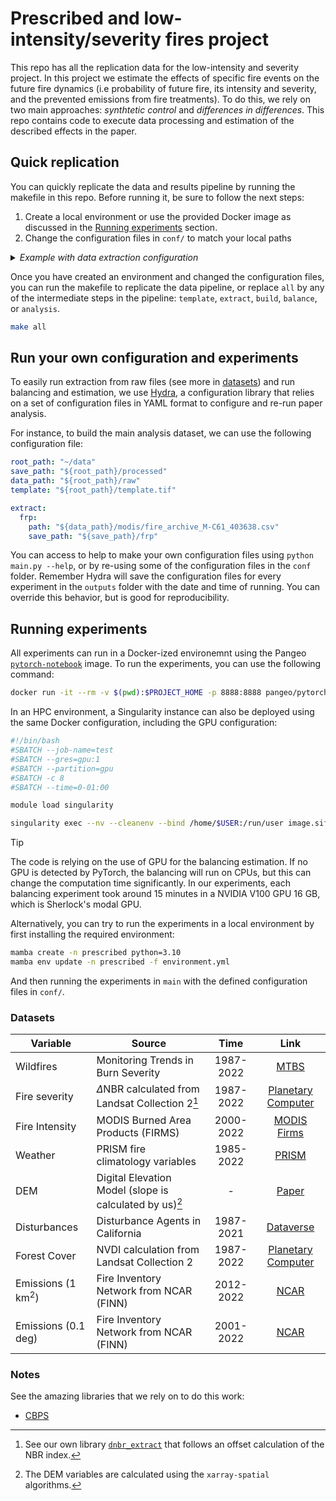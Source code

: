 # Prescribed and low-intensity/severity fires project

This repo has all the replication data for the low-intensity and severity project. In this project we estimate the effects of specific fire events on the future fire dynamics (i.e probability of future fire, its intensity and severity, and the prevented emissions from fire treatments). To do this, we rely on two main approaches: _synthtetic control_ and _differences in differences_. This repo contains code to execute data processing and estimation of the described effects in the paper. 

## Quick replication
You can quickly replicate the data and results pipeline by running the makefile in this repo. Before running it, be sure to follow the next steps:

1. Create a local environment or use the provided Docker image as discussed in the [Running experiments](#running-experiments) section. 
2. Change the configuration files in `conf/` to match your local paths  
<details>
<summary><i>Example with data extraction configuration</i></summary>

Notice for data extraction, the first step in our data pipeline, we need to tell our scripts where each of our datasets are located. For ease of use, and also because we run this on an HPC cluster, we suggest you to follow a simple directory nomenclature: `raw` for raw data, `processed` for processed data, and `geoms` for all spatial data. You can override this order if you want too. 

In the configuration files, we use simple variables that can be also overriden if the user wants, or simply also specified on the command-line using [Hydra][10]. 

```yaml
root_path: < Data root! >
save_path: < Path to save all processed data >
data_path: < Path to all raw data >
template: < Path to the template, this file comes from main/create_template.py >
shape_mask: < Path to a shapefile to mask spatial data, (i.e. California state geometry) >

... the rest of the configuration file
```
</details>

Once you have created an environment and changed the configuration files, you can run the makefile to replicate the data pipeline, or replace `all` by any of the intermediate steps in the pipeline: `template`,  `extract`,  `build`,  `balance`, or  `analysis`. 

```bash
make all
```

## Run your own configuration and experiments
To easily run extraction from raw files (see more in [datasets](#datasets)) and run balancing and estimation, we use [Hydra][1], a configuration library that relies on a set of configuration files in YAML format to configure and re-run paper analysis. 

For instance, to build the main analysis dataset, we can use the following configuration file:

```yaml
root_path: "~/data"
save_path: "${root_path}/processed"
data_path: "${root_path}/raw"
template: "${root_path}/template.tif"

extract:
  frp:
    path: "${data_path}/modis/fire_archive_M-C61_403638.csv"
    save_path: "${save_path}/frp"
```

You can access to help to make your own configuration files using `python main.py --help`, or by re-using some of the configuration files in the `conf` folder. Remember Hydra will save the configuration files for every experiment in the `outputs` folder with the date and time of running. You can override this behavior, but is good for reproducibility. 


## Running experiments

All experiments can run in a Docker-ized environemnt using the Pangeo [`pytorch-notebook`][2] image. To run the experiments, you can use the following command:

```bash
docker run -it --rm -v $(pwd):$PROJECT_HOME -p 8888:8888 pangeo/pytorch-notebook python main.py
```

In an HPC environment, a Singularity instance can also be deployed using the same Docker configuration, including the GPU configuration: 

```bash
#!/bin/bash
#SBATCH --job-name=test      
#SBATCH --gres=gpu:1       
#SBATCH --partition=gpu
#SBATCH -c 8
#SBATCH --time=0-01:00 

module load singularity

singularity exec --nv --cleanenv --bind /home/$USER:/run/user image.sif python main.py
```

>[!TIP]
>The code is relying on the use of GPU for the balancing estimation. If no GPU is detected by PyTorch, the balancing will run on CPUs, but this can change the computation time significantly. In our experiments, each balancing experiment took around 15 minutes in a NVIDIA V100 GPU 16 GB, which is Sherlock's modal GPU.

Alternatively, you can try to run the experiments in a local environment by first installing the required environment: 

```bash
mamba create -n prescribed python=3.10
mamba env update -n prescribed -f environment.yml
```

And then running the experiments in `main` with the defined configuration files in `conf/`. 


### Datasets

| Variable       | Source                                                  |   Time    |          Link           |
| -------------- | ------------------------------------------------------- | :-------: | :---------------------: |
| Wildfires      | Monitoring Trends in Burn Severity                      | 1987-2022 |        [MTBS][3]        |
| Fire severity  | ${\Delta}$NBR calculated from Landsat Collection 2[^1]       | 1987-2022 | [Planetary Computer][4] |
| Fire Intensity | MODIS Burned Area Products (FIRMS)                      | 2000-2022 |    [MODIS Firms][5]     |
| Weather        | PRISM fire climatology variables                        | 1985-2022 |       [PRISM][8]        |
| DEM            | Digital Elevation Model (slope is calculated by us)[^2] |     -     |       [Paper][6]        |
| Disturbances   | Disturbance Agents in California                        | 1987-2021 |     [Dataverse][7]      |
| Forest Cover   | NVDI calculation from Landsat Collection 2              | 1987-2022 | [Planetary Computer][4] |
| Emissions  (1 km$^2$) | Fire Inventory Network from NCAR (FINN)                 | 2012-2022 | [NCAR][11]       |
| Emissions  (0.1 deg) | Fire Inventory Network from NCAR (FINN)                 | 2001-2022 | [NCAR][11]       |

[^1]: See our own library [`dnbr_extract`][9] that follows an offset calculation of the NBR index.
[^2]: The DEM variables are calculated using the `xarray-spatial` algorithms.

### Notes
See the amazing libraries that we rely on to do this work:
 - [CBPS](https://github.com/apoorvalal/covariate_balancing_propensity_scores)

<!-- References -->
[1]: https://hydra.cc/
[2]: https://github.com/pangeo-data/pangeo-docker-images?tab=readme-ov-file
[3]: https://www.mtbs.gov/direct-download
[4]: https://planetarycomputer.microsoft.com/dataset/landsat-c2-l2#Example-Notebook
[5]: https://modis-fire.umd.edu/
[6]: https://www-nature-com.stanford.idm.oclc.org/articles/sdata201840
[7]: https://dataverse.harvard.edu/dataset.xhtml?persistentId=doi:10.7910/DVN/CVTNLY
[8]: https://prism.oregonstate.edu/
[9]: https://github.com/echolab-stanford/dnbr_extract
[10]: https://hydra.cc/docs/advanced/override_grammar/basic/
[11]: https://www2.acom.ucar.edu/modeling/finn-fire-inventory-ncar